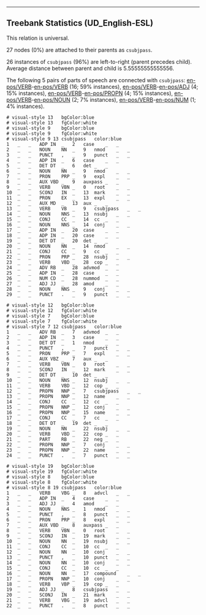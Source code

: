 

--------------------------------------------------------------------------------

## Treebank Statistics (UD_English-ESL)

This relation is universal.

27 nodes (0%) are attached to their parents as `csubjpass`.

26 instances of `csubjpass` (96%) are left-to-right (parent precedes child).
Average distance between parent and child is 5.55555555555556.

The following 5 pairs of parts of speech are connected with `csubjpass`: [en-pos/VERB]()-[en-pos/VERB]() (16; 59% instances), [en-pos/VERB]()-[en-pos/ADJ]() (4; 15% instances), [en-pos/VERB]()-[en-pos/PROPN]() (4; 15% instances), [en-pos/VERB]()-[en-pos/NOUN]() (2; 7% instances), [en-pos/VERB]()-[en-pos/NUM]() (1; 4% instances).


~~~ conllu
# visual-style 13	bgColor:blue
# visual-style 13	fgColor:white
# visual-style 9	bgColor:blue
# visual-style 9	fgColor:white
# visual-style 9 13 csubjpass	color:blue
1	_	_	ADP	IN	_	2	case	_	_
2	_	_	NOUN	NN	_	9	nmod	_	_
3	_	_	PUNCT	,	_	9	punct	_	_
4	_	_	ADP	IN	_	6	case	_	_
5	_	_	DET	DT	_	6	det	_	_
6	_	_	NOUN	NN	_	9	nmod	_	_
7	_	_	PRON	PRP	_	9	expl	_	_
8	_	_	AUX	VBD	_	9	auxpass	_	_
9	_	_	VERB	VBN	_	0	root	_	_
10	_	_	SCONJ	IN	_	13	mark	_	_
11	_	_	PRON	EX	_	13	expl	_	_
12	_	_	AUX	MD	_	13	aux	_	_
13	_	_	VERB	VB	_	9	csubjpass	_	_
14	_	_	NOUN	NNS	_	13	nsubj	_	_
15	_	_	CONJ	CC	_	14	cc	_	_
16	_	_	NOUN	NNS	_	14	conj	_	_
17	_	_	ADP	IN	_	20	case	_	_
18	_	_	ADP	IN	_	20	case	_	_
19	_	_	DET	DT	_	20	det	_	_
20	_	_	NOUN	NN	_	14	nmod	_	_
21	_	_	CONJ	CC	_	9	cc	_	_
22	_	_	PRON	PRP	_	28	nsubj	_	_
23	_	_	VERB	VBD	_	28	cop	_	_
24	_	_	ADV	RB	_	28	advmod	_	_
25	_	_	ADP	IN	_	28	case	_	_
26	_	_	NUM	CD	_	28	nummod	_	_
27	_	_	ADJ	JJ	_	28	amod	_	_
28	_	_	NOUN	NNS	_	9	conj	_	_
29	_	_	PUNCT	.	_	9	punct	_	_

~~~


~~~ conllu
# visual-style 12	bgColor:blue
# visual-style 12	fgColor:white
# visual-style 7	bgColor:blue
# visual-style 7	fgColor:white
# visual-style 7 12 csubjpass	color:blue
1	_	_	ADV	RB	_	7	advmod	_	_
2	_	_	ADP	IN	_	3	case	_	_
3	_	_	DET	DT	_	1	nmod	_	_
4	_	_	PUNCT	,	_	7	punct	_	_
5	_	_	PRON	PRP	_	7	expl	_	_
6	_	_	AUX	VBZ	_	7	aux	_	_
7	_	_	VERB	VBN	_	0	root	_	_
8	_	_	SCONJ	IN	_	12	mark	_	_
9	_	_	DET	DT	_	10	det	_	_
10	_	_	NOUN	NNS	_	12	nsubj	_	_
11	_	_	VERB	VBD	_	12	cop	_	_
12	_	_	PROPN	NNP	_	7	csubjpass	_	_
13	_	_	PROPN	NNP	_	12	name	_	_
14	_	_	CONJ	CC	_	12	cc	_	_
15	_	_	PROPN	NNP	_	12	conj	_	_
16	_	_	PROPN	NNP	_	15	name	_	_
17	_	_	CONJ	CC	_	7	cc	_	_
18	_	_	DET	DT	_	19	det	_	_
19	_	_	NOUN	NN	_	22	nsubj	_	_
20	_	_	VERB	VBD	_	22	cop	_	_
21	_	_	PART	RB	_	22	neg	_	_
22	_	_	PROPN	NNP	_	7	conj	_	_
23	_	_	PROPN	NNP	_	22	name	_	_
24	_	_	PUNCT	.	_	7	punct	_	_

~~~


~~~ conllu
# visual-style 19	bgColor:blue
# visual-style 19	fgColor:white
# visual-style 8	bgColor:blue
# visual-style 8	fgColor:white
# visual-style 8 19 csubjpass	color:blue
1	_	_	VERB	VBG	_	8	advcl	_	_
2	_	_	ADP	IN	_	4	case	_	_
3	_	_	ADJ	JJ	_	4	amod	_	_
4	_	_	NOUN	NNS	_	1	nmod	_	_
5	_	_	PUNCT	,	_	8	punct	_	_
6	_	_	PRON	PRP	_	8	expl	_	_
7	_	_	AUX	VBD	_	8	auxpass	_	_
8	_	_	VERB	VBN	_	0	root	_	_
9	_	_	SCONJ	IN	_	19	mark	_	_
10	_	_	NOUN	NN	_	19	nsubj	_	_
11	_	_	CONJ	CC	_	10	cc	_	_
12	_	_	NOUN	NN	_	10	conj	_	_
13	_	_	PUNCT	,	_	10	punct	_	_
14	_	_	NOUN	NN	_	10	conj	_	_
15	_	_	CONJ	CC	_	10	cc	_	_
16	_	_	NOUN	NN	_	17	compound	_	_
17	_	_	PROPN	NNP	_	10	conj	_	_
18	_	_	VERB	VBP	_	19	cop	_	_
19	_	_	ADJ	JJ	_	8	csubjpass	_	_
20	_	_	SCONJ	IN	_	21	mark	_	_
21	_	_	VERB	VBG	_	19	advcl	_	_
22	_	_	PUNCT	.	_	8	punct	_	_

~~~


